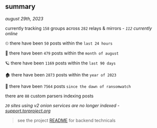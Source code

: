 
## summary
_august 29th, 2023_

currently tracking `158` groups across `282` relays & mirrors - _`112` currently online_

⏲ there have been `50` posts within the `last 24 hours`

🦈 there have been `479` posts within the `month of august`

🪐 there have been `1169` posts within the `last 90 days`

🏚 there have been `2873` posts within the `year of 2023`

🦕 there have been `7564` posts `since the dawn of ransomwatch`

there are `88` custom parsers indexing posts

_`20` sites using v2 onion services are no longer indexed - [support.torproject.org](https://support.torproject.org/onionservices/v2-deprecation/)_

> see the project [README](https://github.com/joshhighet/ransomwatch#ransomwatch--) for backend technicals
